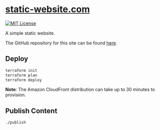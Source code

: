 # [static-website.com](https://static-website.com/)

[![MIT License](https://img.shields.io/badge/License-MIT-blue.svg)](https://github.com/NickolasHKraus/static-website-com/blob/master/LICENSE)

A simple static website.

The GitHub repository for this site can be found [here](https://github.com/NickolasHKraus/static-website-com).

## Deploy

```bash
terraform init
terraform plan
terraform deploy
```

**Note**: The Amazon CloudFront distribution can take up to 30 minutes to provision.

## Publish Content

```bash
./publish
```
